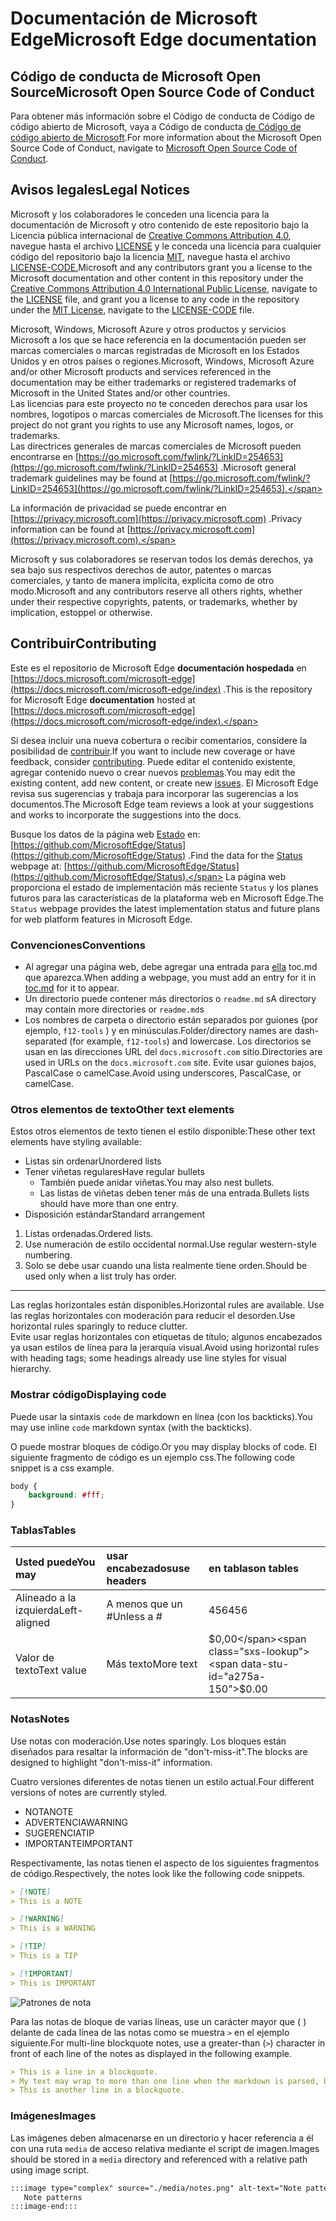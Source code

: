 # <a name="microsoft-edge-documentation"></a><span data-ttu-id="a275a-101">Documentación de Microsoft Edge</span><span class="sxs-lookup"><span data-stu-id="a275a-101">Microsoft Edge documentation</span></span>  

## <a name="microsoft-open-source-code-of-conduct"></a><span data-ttu-id="a275a-102">Código de conducta de Microsoft Open Source</span><span class="sxs-lookup"><span data-stu-id="a275a-102">Microsoft Open Source Code of Conduct</span></span>  

<span data-ttu-id="a275a-103">Para obtener más información sobre el Código de conducta de Código de código abierto de Microsoft, vaya a Código de conducta [de Código de código abierto de Microsoft](CODE_OF_CONDUCT.md).</span><span class="sxs-lookup"><span data-stu-id="a275a-103">For more information about the Microsoft Open Source Code of Conduct, navigate to [Microsoft Open Source Code of Conduct](CODE_OF_CONDUCT.md).</span></span>  

## <a name="legal-notices"></a><span data-ttu-id="a275a-104">Avisos legales</span><span class="sxs-lookup"><span data-stu-id="a275a-104">Legal Notices</span></span>  

<span data-ttu-id="a275a-105">Microsoft y los colaboradores le conceden una licencia para la documentación de Microsoft y otro contenido de este repositorio bajo la Licencia pública internacional de [Creative Commons Attribution 4.0](https://creativecommons.org/licenses/by/4.0/legalcode), navegue hasta el archivo [LICENSE](./LICENSE) y le conceda una licencia para cualquier código del repositorio bajo la licencia [MIT](https://opensource.org/licenses/MIT), navegue hasta el archivo [LICENSE-CODE.](./LICENSE-CODE)</span><span class="sxs-lookup"><span data-stu-id="a275a-105">Microsoft and any contributors grant you a license to the Microsoft documentation and other content in this repository under the [Creative Commons Attribution 4.0 International Public License](https://creativecommons.org/licenses/by/4.0/legalcode), navigate to the [LICENSE](./LICENSE) file, and grant you a license to any code in the repository under the [MIT License](https://opensource.org/licenses/MIT), navigate to the [LICENSE-CODE](./LICENSE-CODE) file.</span></span>  

<span data-ttu-id="a275a-106">Microsoft, Windows, Microsoft Azure y otros productos y servicios Microsoft a los que se hace referencia en la documentación pueden ser marcas comerciales o marcas registradas de Microsoft en los Estados Unidos y en otros países o regiones.</span><span class="sxs-lookup"><span data-stu-id="a275a-106">Microsoft, Windows, Microsoft Azure and/or other Microsoft products and services referenced in the documentation may be either trademarks or registered trademarks of Microsoft in the United States and/or other countries.</span></span>  
<span data-ttu-id="a275a-107">Las licencias para este proyecto no te conceden derechos para usar los nombres, logotipos o marcas comerciales de Microsoft.</span><span class="sxs-lookup"><span data-stu-id="a275a-107">The licenses for this project do not grant you rights to use any Microsoft names, logos, or trademarks.</span></span>  
<span data-ttu-id="a275a-108">Las directrices generales de marcas comerciales de Microsoft pueden encontrarse en [https://go.microsoft.com/fwlink/?LinkID=254653](https://go.microsoft.com/fwlink/?LinkID=254653) .</span><span class="sxs-lookup"><span data-stu-id="a275a-108">Microsoft general trademark guidelines may be found at [https://go.microsoft.com/fwlink/?LinkID=254653](https://go.microsoft.com/fwlink/?LinkID=254653).</span></span>  

<span data-ttu-id="a275a-109">La información de privacidad se puede encontrar en [https://privacy.microsoft.com](https://privacy.microsoft.com) .</span><span class="sxs-lookup"><span data-stu-id="a275a-109">Privacy information can be found at [https://privacy.microsoft.com](https://privacy.microsoft.com).</span></span>  

<span data-ttu-id="a275a-110">Microsoft y sus colaboradores se reservan todos los demás derechos, ya sea bajo sus respectivos derechos de autor, patentes o marcas comerciales, y tanto de manera implícita, explícita como de otro modo.</span><span class="sxs-lookup"><span data-stu-id="a275a-110">Microsoft and any contributors reserve all others rights, whether under their respective copyrights, patents, or trademarks, whether by implication, estoppel or otherwise.</span></span>  

## <a name="contributing"></a><span data-ttu-id="a275a-111">Contribuir</span><span class="sxs-lookup"><span data-stu-id="a275a-111">Contributing</span></span>  

<span data-ttu-id="a275a-112">Este es el repositorio de Microsoft Edge **documentación hospedada** en [https://docs.microsoft.com/microsoft-edge](https://docs.microsoft.com/microsoft-edge/index) .</span><span class="sxs-lookup"><span data-stu-id="a275a-112">This is the repository for Microsoft Edge **documentation** hosted at [https://docs.microsoft.com/microsoft-edge](https://docs.microsoft.com/microsoft-edge/index).</span></span>  

<span data-ttu-id="a275a-113">Si desea incluir una nueva cobertura o recibir comentarios, considere la posibilidad de [contribuir](./CONTRIBUTING.md).</span><span class="sxs-lookup"><span data-stu-id="a275a-113">If you want to include new coverage or have feedback, consider [contributing](./CONTRIBUTING.md).</span></span>  <span data-ttu-id="a275a-114">Puede editar el contenido existente, agregar contenido nuevo o crear nuevos [problemas](https://github.com/MicrosoftDocs/edge-developer/issues).</span><span class="sxs-lookup"><span data-stu-id="a275a-114">You may edit the existing content, add new content, or create new [issues](https://github.com/MicrosoftDocs/edge-developer/issues).</span></span>  <span data-ttu-id="a275a-115">El Microsoft Edge revisa sus sugerencias y trabaja para incorporar las sugerencias a los documentos.</span><span class="sxs-lookup"><span data-stu-id="a275a-115">The Microsoft Edge team reviews a look at your suggestions and works to incorporate the suggestions into the docs.</span></span>  

<span data-ttu-id="a275a-116">Busque los datos de la página web [Estado](https://developer.microsoft.com/microsoft-edge/status) en:  [https://github.com/MicrosoftEdge/Status](https://github.com/MicrosoftEdge/Status) .</span><span class="sxs-lookup"><span data-stu-id="a275a-116">Find the data for the [Status](https://developer.microsoft.com/microsoft-edge/status) webpage at:  [https://github.com/MicrosoftEdge/Status](https://github.com/MicrosoftEdge/Status).</span></span>  <span data-ttu-id="a275a-117">La página web proporciona el estado de implementación más reciente `Status` y los planes futuros para las características de la plataforma web en Microsoft Edge.</span><span class="sxs-lookup"><span data-stu-id="a275a-117">The `Status` webpage provides the latest implementation status and future plans for web platform features in Microsoft Edge.</span></span>

### <a name="conventions"></a><span data-ttu-id="a275a-118">Convenciones</span><span class="sxs-lookup"><span data-stu-id="a275a-118">Conventions</span></span>  

*   <span data-ttu-id="a275a-119">Al agregar una página web, debe agregar una entrada para [ella](./microsoft-edge/toc.yml) toc.md que aparezca.</span><span class="sxs-lookup"><span data-stu-id="a275a-119">When adding a webpage, you must add an entry for it in [toc.md](./microsoft-edge/toc.yml) for it to appear.</span></span>
*   <span data-ttu-id="a275a-120">Un directorio puede contener más directorios o `readme.md` s</span><span class="sxs-lookup"><span data-stu-id="a275a-120">A directory may contain more directories or `readme.md`s</span></span>
*   <span data-ttu-id="a275a-121">Los nombres de carpeta o directorio están separados por guiones \(por ejemplo, `f12-tools` \) y en minúsculas.</span><span class="sxs-lookup"><span data-stu-id="a275a-121">Folder/directory names are dash-separated \(for example, `f12-tools`\) and lowercase.</span></span>  <span data-ttu-id="a275a-122">Los directorios se usan en las direcciones URL del `docs.microsoft.com` sitio.</span><span class="sxs-lookup"><span data-stu-id="a275a-122">Directories are used in URLs on the `docs.microsoft.com` site.</span></span>  <span data-ttu-id="a275a-123">Evite usar guiones bajos, PascalCase o camelCase.</span><span class="sxs-lookup"><span data-stu-id="a275a-123">Avoid using underscores, PascalCase, or camelCase.</span></span>  

### <a name="other-text-elements"></a><span data-ttu-id="a275a-124">Otros elementos de texto</span><span class="sxs-lookup"><span data-stu-id="a275a-124">Other text elements</span></span>  

<span data-ttu-id="a275a-125">Estos otros elementos de texto tienen el estilo disponible:</span><span class="sxs-lookup"><span data-stu-id="a275a-125">These other text elements have styling available:</span></span>  

*   <span data-ttu-id="a275a-126">Listas sin ordenar</span><span class="sxs-lookup"><span data-stu-id="a275a-126">Unordered lists</span></span>  
*   <span data-ttu-id="a275a-127">Tener viñetas regulares</span><span class="sxs-lookup"><span data-stu-id="a275a-127">Have regular bullets</span></span>  
    *   <span data-ttu-id="a275a-128">También puede anidar viñetas.</span><span class="sxs-lookup"><span data-stu-id="a275a-128">You may also nest bullets.</span></span>  
    *   <span data-ttu-id="a275a-129">Las listas de viñetas deben tener más de una entrada.</span><span class="sxs-lookup"><span data-stu-id="a275a-129">Bullets lists should have more than one entry.</span></span>  
*   <span data-ttu-id="a275a-130">Disposición estándar</span><span class="sxs-lookup"><span data-stu-id="a275a-130">Standard arrangement</span></span> 
    
1.  <span data-ttu-id="a275a-131">Listas ordenadas.</span><span class="sxs-lookup"><span data-stu-id="a275a-131">Ordered lists.</span></span>  
1.  <span data-ttu-id="a275a-132">Use numeración de estilo occidental normal.</span><span class="sxs-lookup"><span data-stu-id="a275a-132">Use regular western-style numbering.</span></span>  
1.  <span data-ttu-id="a275a-133">Solo se debe usar cuando una lista realmente tiene orden.</span><span class="sxs-lookup"><span data-stu-id="a275a-133">Should be used only when a list truly has order.</span></span>  
    
---  

<span data-ttu-id="a275a-134">Las reglas horizontales están disponibles.</span><span class="sxs-lookup"><span data-stu-id="a275a-134">Horizontal rules are available.</span></span>  <span data-ttu-id="a275a-135">Use las reglas horizontales con moderación para reducir el desorden.</span><span class="sxs-lookup"><span data-stu-id="a275a-135">Use horizontal rules sparingly to reduce clutter.</span></span>  
<span data-ttu-id="a275a-136">Evite usar reglas horizontales con etiquetas de título; algunos encabezados ya usan estilos de línea para la jerarquía visual.</span><span class="sxs-lookup"><span data-stu-id="a275a-136">Avoid using horizontal rules with heading tags; some headings already use line styles for visual hierarchy.</span></span>  

### <a name="displaying-code"></a><span data-ttu-id="a275a-137">Mostrar código</span><span class="sxs-lookup"><span data-stu-id="a275a-137">Displaying code</span></span>  

<span data-ttu-id="a275a-138">Puede usar la sintaxis `code` de markdown en línea \(con los backticks\).</span><span class="sxs-lookup"><span data-stu-id="a275a-138">You may use inline `code` markdown syntax \(with the backticks\).</span></span>  

<span data-ttu-id="a275a-139">O puede mostrar bloques de código.</span><span class="sxs-lookup"><span data-stu-id="a275a-139">Or you may display blocks of code.</span></span>  <span data-ttu-id="a275a-140">El siguiente fragmento de código es un ejemplo css.</span><span class="sxs-lookup"><span data-stu-id="a275a-140">The following code snippet is a css example.</span></span>  

```css
body {
    background: #fff;
}
```  

### <a name="tables"></a><span data-ttu-id="a275a-141">Tablas</span><span class="sxs-lookup"><span data-stu-id="a275a-141">Tables</span></span>  

| <span data-ttu-id="a275a-142">Usted puede</span><span class="sxs-lookup"><span data-stu-id="a275a-142">You may</span></span> | <span data-ttu-id="a275a-143">usar encabezados</span><span class="sxs-lookup"><span data-stu-id="a275a-143">use headers</span></span> | <span data-ttu-id="a275a-144">en tablas</span><span class="sxs-lookup"><span data-stu-id="a275a-144">on tables</span></span> |  
|:--- |:--- |:--- |  
| <span data-ttu-id="a275a-145">Alineado a la izquierda</span><span class="sxs-lookup"><span data-stu-id="a275a-145">Left-aligned</span></span> | <span data-ttu-id="a275a-146">A menos que un #</span><span class="sxs-lookup"><span data-stu-id="a275a-146">Unless a #</span></span> | <span data-ttu-id="a275a-147">456</span><span class="sxs-lookup"><span data-stu-id="a275a-147">456</span></span> |  
| <span data-ttu-id="a275a-148">Valor de texto</span><span class="sxs-lookup"><span data-stu-id="a275a-148">Text value</span></span> | <span data-ttu-id="a275a-149">Más texto</span><span class="sxs-lookup"><span data-stu-id="a275a-149">More text</span></span> | <span data-ttu-id="a275a-150">$0,00</span><span class="sxs-lookup"><span data-stu-id="a275a-150">$0.00</span></span> |  

### <a name="notes"></a><span data-ttu-id="a275a-151">Notas</span><span class="sxs-lookup"><span data-stu-id="a275a-151">Notes</span></span>  

<span data-ttu-id="a275a-152">Use notas con moderación.</span><span class="sxs-lookup"><span data-stu-id="a275a-152">Use notes sparingly.</span></span>  <span data-ttu-id="a275a-153">Los bloques están diseñados para resaltar la información de "don't-miss-it".</span><span class="sxs-lookup"><span data-stu-id="a275a-153">The blocks are designed to highlight "don't-miss-it" information.</span></span>  

<span data-ttu-id="a275a-154">Cuatro versiones diferentes de notas tienen un estilo actual.</span><span class="sxs-lookup"><span data-stu-id="a275a-154">Four different versions of notes are currently styled.</span></span>  

*   <span data-ttu-id="a275a-155">NOTA</span><span class="sxs-lookup"><span data-stu-id="a275a-155">NOTE</span></span>  
*   <span data-ttu-id="a275a-156">ADVERTENCIA</span><span class="sxs-lookup"><span data-stu-id="a275a-156">WARNING</span></span>  
*   <span data-ttu-id="a275a-157">SUGERENCIA</span><span class="sxs-lookup"><span data-stu-id="a275a-157">TIP</span></span>  
*   <span data-ttu-id="a275a-158">IMPORTANTE</span><span class="sxs-lookup"><span data-stu-id="a275a-158">IMPORTANT</span></span>  
    
<span data-ttu-id="a275a-159">Respectivamente, las notas tienen el aspecto de los siguientes fragmentos de código.</span><span class="sxs-lookup"><span data-stu-id="a275a-159">Respectively, the notes look like the following code snippets.</span></span>  

```md
> [!NOTE]
> This is a NOTE  
```  

```md
> [!WARNING]
> This is a WARNING  
```  

```md
> [!TIP]
> This is a TIP  
```  

```md
> [!IMPORTANT]
> This is IMPORTANT  
```  

![Patrones de nota](./media/notes.png)

<span data-ttu-id="a275a-161">Para las notas de bloque de varias líneas, use un carácter mayor que \( \) delante de cada línea de las notas como se muestra `>` en el ejemplo siguiente.</span><span class="sxs-lookup"><span data-stu-id="a275a-161">For multi-line blockquote notes, use a greater-than \(`>`\) character in front of each line of the notes as displayed in the following example.</span></span>  

```md
> This is a line in a blockquote.  
> My text may wrap to more than one line when the markdown is parsed, but I must include all my information within a single \(sometimes very long line\) in the markdown.  
> This is another line in a blockquote.  
```  

### <a name="images"></a><span data-ttu-id="a275a-162">Imágenes</span><span class="sxs-lookup"><span data-stu-id="a275a-162">Images</span></span>  

<span data-ttu-id="a275a-163">Las imágenes deben almacenarse en un directorio y hacer referencia a él con una ruta `media` de acceso relativa mediante el script de imagen.</span><span class="sxs-lookup"><span data-stu-id="a275a-163">Images should be stored in a `media` directory and referenced with a relative path using image script.</span></span>  

<!--  `![Note patterns](media/notes.png)`  -->  

```md
:::image type="complex" source="./media/notes.png" alt-text="Note patterns" lightbox="./media/notes.png":::
   Note patterns  
:::image-end:::  
```  
